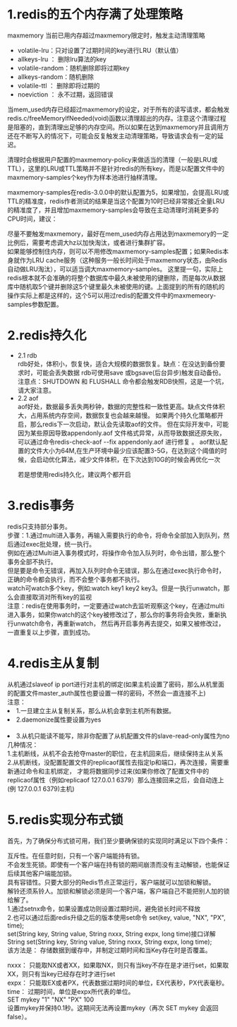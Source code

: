 <h1>1.redis的五个内存满了处理策略</h1>
maxmemory 当前已用内存超过maxmemory限定时，触发主动清理策略
<ul>
  <li>volatile-lru：只对设置了过期时间的key进行LRU（默认值）<br/></li>
<li>allkeys-lru ： 删除lru算法的key<br/></li>
<li>volatile-random：随机删除即将过期key<br/></li>
<li>allkeys-random：随机删除<br/></li>
<li>volatile-ttl ： 删除即将过期的<br/></li>
<li>noeviction ： 永不过期，返回错误<br/></li>
  </ul>
当mem_used内存已经超过maxmemory的设定，对于所有的读写请求，都会触发redis.c/freeMemoryIfNeeded(void)函数以清理超出的内存。注意这个清理过程是阻塞的，直到清理出足够的内存空间。所以如果在达到maxmemory并且调用方还在不断写入的情况下，可能会反复触发主动清理策略，导致请求会有一定的延迟。<br/>

清理时会根据用户配置的maxmemory-policy来做适当的清理（一般是LRU或TTL），这里的LRU或TTL策略并不是针对redis的所有key，而是以配置文件中的maxmemory-samples个key作为样本池进行抽样清理。<br/>

maxmemory-samples在redis-3.0.0中的默认配置为5，如果增加，会提高LRU或TTL的精准度，redis作者测试的结果是当这个配置为10时已经非常接近全量LRU的精准度了，并且增加maxmemory-samples会导致在主动清理时消耗更多的CPU时间，建议：<br/>

尽量不要触发maxmemory，最好在mem_used内存占用达到maxmemory的一定比例后，需要考虑调大hz以加快淘汰，或者进行集群扩容。<br/>
如果能够控制住内存，则可以不用修改maxmemory-samples配置；如果Redis本身就作为LRU cache服务（这种服务一般长时间处于maxmemory状态，由Redis自动做LRU淘汰），可以适当调大maxmemory-samples。
这里提一句，实际上redis根本就不会准确的将整个数据库中最久未被使用的键删除，而是每次从数据库中随机取5个键并删除这5个键里最久未被使用的键。上面提到的所有的随机的操作实际上都是这样的，这个5可以用过redis的配置文件中的maxmemeory-samples参数配置。<br/>

<h1>2.redis持久化</h1>
<ul>
  <li>2.1 rdb</li>
   rdb好处，体积小，恢复快，适合大规模的数据恢复。缺点：在没达到备份要求时，可能会丢失数据
  rdb可使用save 或bgsave(后台异步)触发自动备份。
  注意点：SHUTDOWN 和 FLUSHALL 命令都会触发RDB快照，这是一个坑，请大家注意。 
 
  <li>2.2 aof</li> 
   aof好处，数据最多丢失两秒钟，数据的完整性和一致性更高。缺点文件体积大，占用系统内存空间，数据恢复也会越来越慢。
  如果两个持久化策略都开启，那么redis下一次启动，默认会先读取aof的文件。
  但在实际开发中，可能因为某些原因导致appendonly.aof 文件格式异常，从而导致数据还原失败，可以通过命令redis-check-aof --fix appendonly.aof 进行修复 。
  aof默认配置的文件大小为64M,在生产环境中最少应该配置3-5G，在达到这个阈值的时候，会启动优化算法，减少文件体积，在下次达到10G的时候会再优化一次  
  
  若是想使用redis持久化，建议两个都开启
</ul>
<h1>3.redis事务</h1>
redis只支持部分事务。<br/>
步骤：1.通过multi进入事务，再输入需要执行的命令，将命令全部加入到队列，然后通过exec批处理，统一执行。<br/>
例如在通过Multi进入事务模式时，将操作命令加入队列时，命令出错，那么整个事务全部不执行。<br/>
但是要是命令无错误，再加入队列时命令无错误，那么在通过exec执行命令时，正确的命令都会执行，而不会整个事务都不执行。<br/>
watch可watch多个key，例如:watch key1 key2 key3。但是一执行unwatch，那么会直接取消对所有key的监视<br/>
注意：redis在使用事务时，一定要通过watch去监听观察这个key，在通过multi进入事务，如果你watch的这个key被修改过了，那么你的事务将会失败，重新执行unwatch命令，再重新watch，
然后再开启事务再去提交，如果又被修改过，一直重复以上步骤，直到成功。
<h1>4.redis主从复制</h1>
从机通过slaveof ip port进行对主机的绑定(如果主机设置了密码，那么从机里面的配置文件master_auth属性也要设置一样的密码，不然会一直连接不上)<br/>
注意：<br/>
<li>1.一旦建立主从复制关系，那么从机会拿到主机所有数据。<br/></li> 
<li>2.daemonize属性要设置为yes<br/><br/></li>
<li>3.从机只能读不能写，除非你配置了从机配置文件的slave-read-only属性为no<br/></li>
几种情况：<br/>
1.主机断线，从机不会去抢夺master的职位，在主机回来后，继续保持主从关系<br/>
2.从机断线，没配置配置文件的replicaof属性去指定Ip和端口，再次连接，需要重新通过命令和主机绑定，
才能将数据同步过来(如果你修改了配置文件中的replicaof属性（例如replicaof 127.0.0.1 6379）那么连接回来之后，会自动连上(例 127.0.0.1 6379)主机)<br/>
<h1>5.redis实现分布式锁</h1>
首先，为了确保分布式锁可用，我们至少要确保锁的实现同时满足以下四个条件：<br/>

互斥性。在任意时刻，只有一个客户端能持有锁。<br/>
不会发生死锁。即使有一个客户端在持有锁的期间崩溃而没有主动解锁，也能保证后续其他客户端能加锁。<br/>
具有容错性。只要大部分的Redis节点正常运行，客户端就可以加锁和解锁。<br/>
解铃还须系铃人。加锁和解锁必须是同一个客户端，客户端自己不能把别人加的锁给解了。<br/>
1.通过setnx命令，如果设置成功则设置过期时间，避免锁长时间不释放<br/>
2.也可以通过后面redis升级之后的版本使用set命令 set(key, value, "NX", "PX", time);<br/>
set(String key, String value, String nxxx, String expx, long time)接口详解<br/>
String set(String key, String value, String nxxx, String expx, long time);<br/>
该方法是： 存储数据到缓存中，并制定过期时间和当Key存在时是否覆盖。<br/>

nxxx： 只能取NX或者XX，如果取NX，则只有当key不存在是才进行set，如果取XX，则只有当key已经存在时才进行set<br/>
expx： 只能取EX或者PX，代表数据过期时间的单位，EX代表秒，PX代表毫秒。<br/>
time： 过期时间，单位是expx所代表的单位。<br/>
SET mykey "1" "NX" "PX" 100  <br/>
设置mykey并保持0.1秒。这期间无法再设置mykey（再次 SET mykey 会返回false）。

